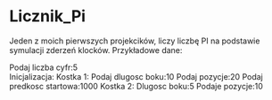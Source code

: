# Licznik_Pi
Jeden z moich pierwszych projekcików, liczy liczbę PI na podstawie symulacji zderzeń klocków. Przykładowe dane:

Podaj liczba cyfr:5 <br>
 Inicjalizacja:
Kostka 1:
Podaj dlugosc boku:10
Podaj pozycje:20
Podaj predkosc startowa:1000
Kostka 2:
Dlugosc boku:5
 Podaje pozycje:10
